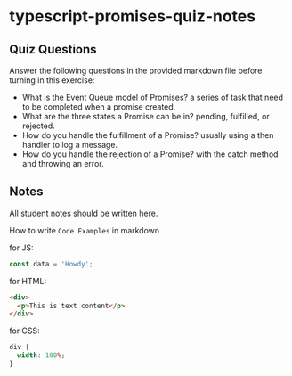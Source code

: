 # typescript-promises-quiz-notes

## Quiz Questions

Answer the following questions in the provided markdown file before turning in this exercise:

- What is the Event Queue model of Promises?
  a series of task that need to be completed when a promise created.
- What are the three states a Promise can be in?
  pending, fulfilled, or rejected.
- How do you handle the fulfillment of a Promise?
  usually using a then handler to log a message.
- How do you handle the rejection of a Promise?
  with the catch method and throwing an error.

## Notes

All student notes should be written here.

How to write `Code Examples` in markdown

for JS:

```javascript
const data = 'Howdy';
```

for HTML:

```html
<div>
  <p>This is text content</p>
</div>
```

for CSS:

```css
div {
  width: 100%;
}
```
